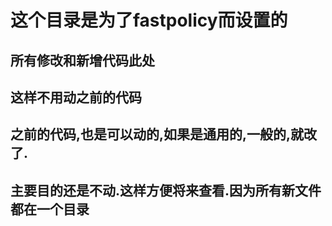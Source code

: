 # 这个目录是为了fastpolicy而设置的
## 所有修改和新增代码此处
## 这样不用动之前的代码
## 之前的代码,也是可以动的,如果是通用的,一般的,就改了.
## 主要目的还是不动.这样方便将来查看.因为所有新文件都在一个目录
